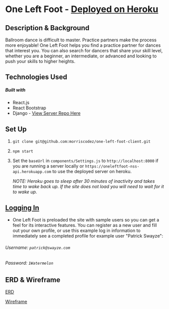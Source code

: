 # One Left Foot - [Deployed on Heroku](https://oneleftfoot-nss.herokuapp.com/login)

## Description & Background

Ballroom dance is difficult to master. Practice partners make the process more enjoyable! One Left Foot helps you find a practice partner for dances that interest you. You can also search for dancers that share your skill level, whether you are a beginner, an intermediate, or advanced and looking to push your skills to higher heights.

## Technologies Used

##### Built with

- React.js
- React Bootstrap
- Django - [View Server Repo Here](https://github.com/morriscodez/one-left-foot-server)

## Set Up

1. ```git clone git@github.com:morriscodez/one-left-foot-client.git```
2. ```npm start```
3.  Set the ```baseUrl``` in ```components/Settings.js``` to ```http://localhost:8000``` if you are running a server locally or ```https://oneleftfoot-nss-api.herokuapp.com``` to use the deployed server on heroku. 
  
    *NOTE: Heroku goes to sleep after 30 minutes of inactivity and takes time to wake back up. If the site does not load you will need to wait for it to wake up.*

## [Logging In](https://oneleftfoot-nss.herokuapp.com/login)

- One Left Foot is preloaded the site with sample users so you can get a feel for its interactive features. You can register as a new user and fill out your own profile, or use this example log in information to immediately see a completed profile for example user "Patrick Swayze":
###### Username: ```patrick@swayze.com```
###### Password: ```1Watermelon```

## ERD & Wireframe

[ERD](https://dbdiagram.io/d/60be6029b29a09603d185b64)

[Wireframe](https://www.figma.com/file/OY0PFbVOG4iX11PkAuPOLC/One-Left-Foot?node-id=0%3A1)

